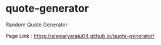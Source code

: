 # quote-generator
Random Quote Generator

Page Link : https://aiswaryaraju04.github.io/quote-generator/
